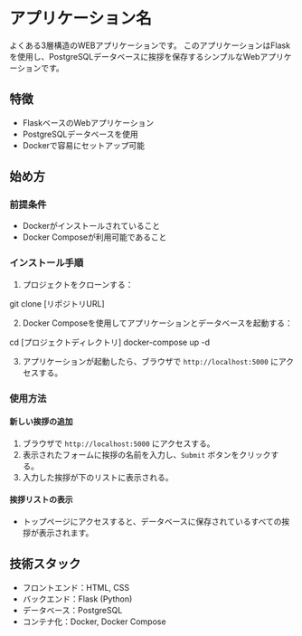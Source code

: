 
# アプリケーション名
よくある3層構造のWEBアプリケーションです。
このアプリケーションはFlaskを使用し、PostgreSQLデータベースに挨拶を保存するシンプルなWebアプリケーションです。

## 特徴

- FlaskベースのWebアプリケーション
- PostgreSQLデータベースを使用
- Dockerで容易にセットアップ可能

## 始め方

### 前提条件

- Dockerがインストールされていること
- Docker Composeが利用可能であること

### インストール手順

1. プロジェクトをクローンする：

git clone [リポジトリURL]

2. Docker Composeを使用してアプリケーションとデータベースを起動する：

cd [プロジェクトディレクトリ]
docker-compose up -d

3. アプリケーションが起動したら、ブラウザで `http://localhost:5000` にアクセスする。

### 使用方法

#### 新しい挨拶の追加

1. ブラウザで `http://localhost:5000` にアクセスする。
2. 表示されたフォームに挨拶の名前を入力し、`Submit` ボタンをクリックする。
3. 入力した挨拶が下のリストに表示される。

#### 挨拶リストの表示

- トップページにアクセスすると、データベースに保存されているすべての挨拶が表示されます。

## 技術スタック

- フロントエンド：HTML, CSS
- バックエンド：Flask (Python)
- データベース：PostgreSQL
- コンテナ化：Docker, Docker Compose


